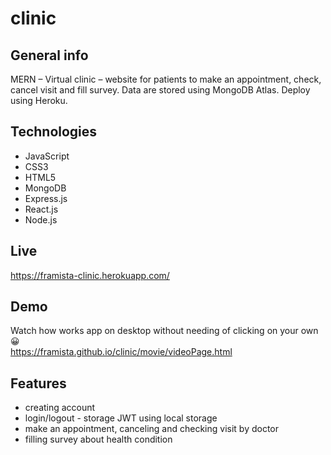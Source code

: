 # clinic

## General info

MERN – Virtual clinic – website for patients to make an appointment, check, cancel visit and fill survey. Data are stored using MongoDB Atlas. Deploy using Heroku.

## Technologies

- JavaScript
- CSS3
- HTML5
- MongoDB
- Express.js
- React.js
- Node.js

## Live

https://framista-clinic.herokuapp.com/

## Demo

Watch how works app on desktop without needing of clicking on your own 😀
<br>
https://framista.github.io/clinic/movie/videoPage.html

## Features

- creating account
- login/logout - storage JWT using local storage
- make an appointment, canceling and checking visit by doctor
- filling survey about health condition
